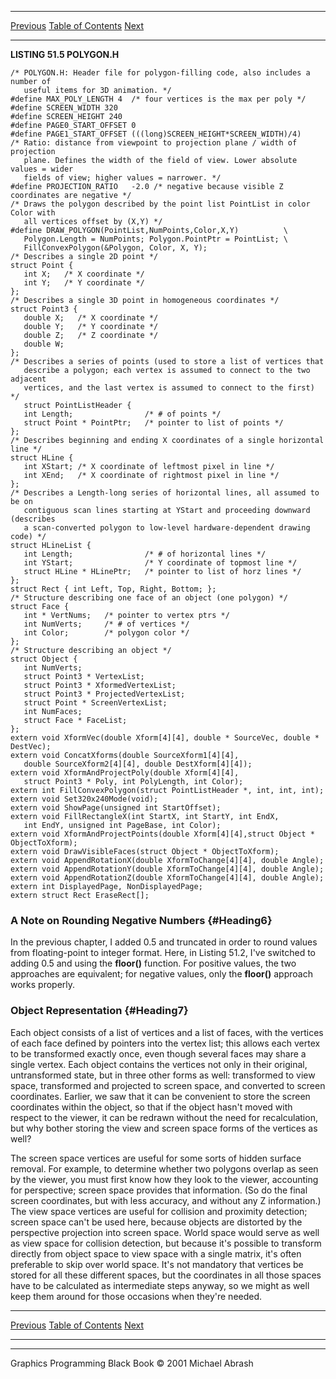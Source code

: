   ------------------------ --------------------------------- --------------------
  [Previous](51-05.html)   [Table of Contents](index.html)   [Next](52-01.html)
  ------------------------ --------------------------------- --------------------

**LISTING 51.5 POLYGON.H**

    /* POLYGON.H: Header file for polygon-filling code, also includes a number of
       useful items for 3D animation. */
    #define MAX_POLY_LENGTH 4  /* four vertices is the max per poly */
    #define SCREEN_WIDTH 320
    #define SCREEN_HEIGHT 240
    #define PAGE0_START_OFFSET 0
    #define PAGE1_START_OFFSET (((long)SCREEN_HEIGHT*SCREEN_WIDTH)/4)
    /* Ratio: distance from viewpoint to projection plane / width of projection
       plane. Defines the width of the field of view. Lower absolute values = wider
       fields of view; higher values = narrower. */
    #define PROJECTION_RATIO   -2.0 /* negative because visible Z coordinates are negative */
    /* Draws the polygon described by the point list PointList in color Color with
       all vertices offset by (X,Y) */
    #define DRAW_POLYGON(PointList,NumPoints,Color,X,Y)          \
       Polygon.Length = NumPoints; Polygon.PointPtr = PointList; \
       FillConvexPolygon(&Polygon, Color, X, Y);
    /* Describes a single 2D point */
    struct Point {
       int X;   /* X coordinate */
       int Y;   /* Y coordinate */
    };
    /* Describes a single 3D point in homogeneous coordinates */
    struct Point3 {
       double X;   /* X coordinate */
       double Y;   /* Y coordinate */
       double Z;   /* Z coordinate */
       double W;
    };
    /* Describes a series of points (used to store a list of vertices that
       describe a polygon; each vertex is assumed to connect to the two adjacent
       vertices, and the last vertex is assumed to connect to the first) */
       struct PointListHeader {
       int Length;                /* # of points */
       struct Point * PointPtr;   /* pointer to list of points */
    };
    /* Describes beginning and ending X coordinates of a single horizontal line */
    struct HLine {
       int XStart; /* X coordinate of leftmost pixel in line */
       int XEnd;   /* X coordinate of rightmost pixel in line */
    };
    /* Describes a Length-long series of horizontal lines, all assumed to be on
       contiguous scan lines starting at YStart and proceeding downward (describes
       a scan-converted polygon to low-level hardware-dependent drawing code) */
    struct HLineList {
       int Length;                /* # of horizontal lines */
       int YStart;                /* Y coordinate of topmost line */
       struct HLine * HLinePtr;   /* pointer to list of horz lines */
    };
    struct Rect { int Left, Top, Right, Bottom; };
    /* Structure describing one face of an object (one polygon) */
    struct Face {
       int * VertNums;   /* pointer to vertex ptrs */
       int NumVerts;     /* # of vertices */
       int Color;        /* polygon color */
    };
    /* Structure describing an object */
    struct Object {
       int NumVerts;
       struct Point3 * VertexList;
       struct Point3 * XformedVertexList;
       struct Point3 * ProjectedVertexList;
       struct Point * ScreenVertexList;
       int NumFaces;
       struct Face * FaceList;
    };
    extern void XformVec(double Xform[4][4], double * SourceVec, double * DestVec);
    extern void ConcatXforms(double SourceXform1[4][4],
       double SourceXform2[4][4], double DestXform[4][4]);
    extern void XformAndProjectPoly(double Xform[4][4],
       struct Point3 * Poly, int PolyLength, int Color);
    extern int FillConvexPolygon(struct PointListHeader *, int, int, int);
    extern void Set320x240Mode(void);
    extern void ShowPage(unsigned int StartOffset);
    extern void FillRectangleX(int StartX, int StartY, int EndX,
       int EndY, unsigned int PageBase, int Color);
    extern void XformAndProjectPoints(double Xform[4][4],struct Object * ObjectToXform);
    extern void DrawVisibleFaces(struct Object * ObjectToXform);
    extern void AppendRotationX(double XformToChange[4][4], double Angle);
    extern void AppendRotationY(double XformToChange[4][4], double Angle);
    extern void AppendRotationZ(double XformToChange[4][4], double Angle);
    extern int DisplayedPage, NonDisplayedPage;
    extern struct Rect EraseRect[];

### A Note on Rounding Negative Numbers {#Heading6}

In the previous chapter, I added 0.5 and truncated in order to round
values from floating-point to integer format. Here, in Listing 51.2,
I've switched to adding 0.5 and using the **floor()** function. For
positive values, the two approaches are equivalent; for negative values,
only the **floor()** approach works properly.

### Object Representation {#Heading7}

Each object consists of a list of vertices and a list of faces, with the
vertices of each face defined by pointers into the vertex list; this
allows each vertex to be transformed exactly once, even though several
faces may share a single vertex. Each object contains the vertices not
only in their original, untransformed state, but in three other forms as
well: transformed to view space, transformed and projected to screen
space, and converted to screen coordinates. Earlier, we saw that it can
be convenient to store the screen coordinates within the object, so that
if the object hasn't moved with respect to the viewer, it can be redrawn
without the need for recalculation, but why bother storing the view and
screen space forms of the vertices as well?

The screen space vertices are useful for some sorts of hidden surface
removal. For example, to determine whether two polygons overlap as seen
by the viewer, you must first know how they look to the viewer,
accounting for perspective; screen space provides that information. (So
do the final screen coordinates, but with less accuracy, and without any
Z information.) The view space vertices are useful for collision and
proximity detection; screen space can't be used here, because objects
are distorted by the perspective projection into screen space. World
space would serve as well as view space for collision detection, but
because it's possible to transform directly from object space to view
space with a single matrix, it's often preferable to skip over world
space. It's not mandatory that vertices be stored for all these
different spaces, but the coordinates in all those spaces have to be
calculated as intermediate steps anyway, so we might as well keep them
around for those occasions when they're needed.

  ------------------------ --------------------------------- --------------------
  [Previous](51-05.html)   [Table of Contents](index.html)   [Next](52-01.html)
  ------------------------ --------------------------------- --------------------

* * * * *

Graphics Programming Black Book © 2001 Michael Abrash
